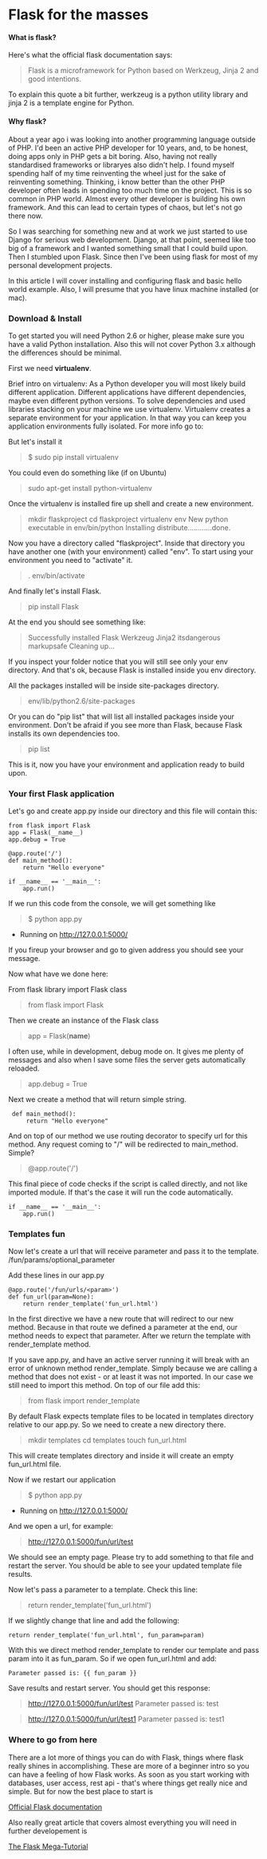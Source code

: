 Flask for the masses
===================

#### What is flask?

Here's what the official flask documentation says:

> Flask is a microframework for Python based on Werkzeug, Jinja 2 and good intentions.

To explain this quote a bit further, werkzeug is a python utility library and jinja 2 is a template engine for Python.


#### Why flask?

About a year ago i was looking into another programming language outside of PHP. I'd been an active PHP developer for 10 years, and, to be honest, doing apps only in PHP gets a bit boring. Also, having not really standardised frameworks or libraryes also didn't help. I found myself spending half of my time reinventing the wheel just for the sake of reinventing something. Thinking, i know better than the other PHP developer often leads in spending too much time on the project. 
This is so common in PHP world. Almost every other developer is building his own framework. And this can lead to certain types of chaos, but let's not go there now.

So I was searching for something new and at work we just started to use Django for serious web development. Django, at that point, seemed like too big of a framework and I wanted something small that I could build upon. Then I stumbled upon Flask. 
Since then I've been using flask for most of my personal development projects. 

In this article I will cover installing and configuring flask and basic hello world example. Also, I will presume that you have linux machine installed (or mac).


### Download & Install 
To get started you will need Python 2.6 or higher, please make sure you have a valid Python installation. Also this will not cover Python 3.x although the differences should be minimal.

First we need **virtualenv**.

Brief intro on virtualenv:
As a Python developer you will most likely build different application. Different applications have different dependencies, maybe even different python versions. To solve dependencies and used libraries stacking on your machine we use virtualenv. Virtualenv creates a separate environment for your application. In that way you can keep you application environments fully isolated. For more info go to:

But let's install it

> $ sudo pip install virtualenv

You could even do something like (if on Ubuntu)

> sudo apt-get install python-virtualenv

Once the virtualenv is installed fire up shell and create a new environment.

> mkdir flaskproject
> cd flaskproject
> virtualenv env
> New python executable in env/bin/python
Installing distribute............done.

Now you have a directory called "flaskproject". Inside that directory you have another one (with your environment) called "env". To start
using your environment you need to "activate" it.

> . env/bin/activate

And finally let's install Flask.

> pip install Flask

At the end you should see something like:

>Successfully installed Flask Werkzeug Jinja2 itsdangerous markupsafe
Cleaning up...

If you inspect your folder notice that you will still see only your env directory. And that's ok, because Flask is installed inside you env directory.

All the packages installed will be inside site-packages directory.

> env/lib/python2.6/site-packages

Or you can do "pip list" that will list all installed packages inside your environment. Don't be afraid if you see more than Flask, because Flask installs its own dependencies too.

> pip list

This is it, now you have your environment and application ready to build upon.

### Your first Flask application

Let's go and create app.py inside our directory and this file will contain this:

 

    from flask import Flask
    app = Flask(__name__)
    app.debug = True
    
    @app.route('/')
    def main_method():
        return "Hello everyone"
    
    if __name__ == '__main__':
        app.run()


If we run this code from the console, we will get something like 

> $ python app.py
 * Running on http://127.0.0.1:5000/

If you fireup your browser and go to given address you should see your message.

Now what have we done here:

From flask library import Flask class
>    from flask import Flask

Then we create an instance of the Flask class

> app = Flask(__name__)

I often use, while in development, debug mode on. It gives me plenty
of messages and also when I save some files the server gets automatically reloaded. 

> app.debug = True

Next we create a method that will return simple string.

     def main_method():
	     return "Hello everyone"

And on top of our method we use routing decorator to specify
url for this method. Any request coming to "/" will be redirected
to main_method. Simple?

> @app.route('/') 


This final piece of code checks if the script is called directly, and not like imported module. If that's the case it will run the code automatically.

    if __name__ == '__main__':
        app.run()

### Templates fun

Now let's create a url that will receive parameter and pass it to the template. /fun/params/optional_parameter

Add these lines in our app.py

    @app.route('/fun/urls/<param>')
    def fun_url(param=None):
        return render_template('fun_url.html')

In the first directive we have a new route that will redirect to our
new method. Because in that route we defined a parameter at the end, our method needs to expect that parameter.
After we return the template with render_template method. 

If you save app.py, and have an active server running it will break with an error of unknown method render_template. Simply because we are calling a method that does not exist - or at least it was not imported. In our case we still need to import this method. 
On top of our file add this:

> from flask import render_template

By default Flask expects template files to be located in templates directory relative to our app.py. So we need to create a new directory there.

> mkdir templates
> cd templates
> touch fun_url.html

This will create templates directory and inside it will create an empty
fun_url.html file.

Now if we restart our application

> $ python app.py
 * Running on http://127.0.0.1:5000/

And we open a url, for example:

> http://127.0.0.1:5000/fun/url/test

We should see an empty page. Please try to add something to that file and restart the server. You should be able to see your updated template file results.

Now let's pass a parameter to a template. Check this line:

> return render_template('fun_url.html')

If we slightly change that line and add the following:

    return render_template('fun_url.html', fun_param=param)

With this we direct method render_template to render our template and pass param into it as fun_param. So if we open fun_url.html and add:

    Parameter passed is: {{ fun_param }}


Save results and restart server. You should get this response:

> http://127.0.0.1:5000/fun/url/test
> Parameter passed is: test

>http://127.0.0.1:5000/fun/url/test1
> Parameter passed is: test1


### Where to go from here

There are a lot more of things you can do with Flask, things where flask really shines in accomplishing.
These are more of a beginner intro so you can have a feeling of how Flask works. As soon as you start working with databases, user access, rest api - that's where things get really nice and simple. But for now the best place to start is 

[Official Flask documentation](http://flask.pocoo.org/docs/0.10/)

Also really great article that covers almost everything you will need in further developement is

[The Flask Mega-Tutorial](http://blog.miguelgrinberg.com/post/the-flask-mega-tutorial-part-i-hello-world)
